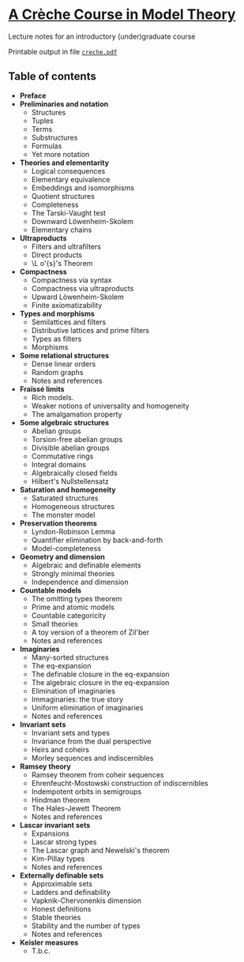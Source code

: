 # [A Cr&egrave;che Course in Model Theory](../../raw/master/creche.pdf)

Lecture notes for an introductory (under)graduate course

Printable output in file [`creche.pdf`](../../raw/master/creche.pdf)

## Table of contents

*  **Preface**
*  **Preliminaries and notation**
   * Structures
   * Tuples
   * Terms
   * Substructures
   * Formulas
   * Yet more notation
*  **Theories and elementarity**
   * Logical consequences
   * Elementary equivalence
   * Embeddings and isomorphisms
   * Quotient structures
   * Completeness
   * The Tarski-Vaught test
   * Downward L&ouml;wenheim-Skolem
   * Elementary chains
*  **Ultraproducts**
   * Filters and ultrafilters
   * Direct products
   * \L o\'{s}'s Theorem
*  **Compactness**
   * Compactness via syntax
   * Compactness via ultraproducts
   * Upward L&ouml;wenheim-Skolem
   * Finite axiomatizability
*  **Types and morphisms**
   * Semilattices and filters
   * Distributive lattices and prime filters
   * Types as filters
   * Morphisms
*  **Some relational structures**
   * Dense linear orders
   * Random graphs
   * Notes and references
*  **Fra&iuml;ss&eacute; limits**
   * Rich models.
   * Weaker notions of universality and homogeneity
   * The amalgamation property
*  **Some algebraic structures**
   * Abelian groups
   * Torsion-free abelian groups
   * Divisible abelian groups
   * Commutative rings
   * Integral domains
   * Algebraically closed fields
   * Hilbert's Nullstellensatz
*  **Saturation and homogeneity**
   * Saturated structures
   * Homogeneous structures
   * The monster model
*  **Preservation theorems**
   * Lyndon-Robinson Lemma
   * Quantifier elimination by back-and-forth
   * Model-completeness
*  **Geometry and dimension**
   * Algebraic and definable elements
   * Strongly minimal theories
   * Independence and dimension
*  **Countable models**
   * The omitting types theorem
   * Prime and atomic models
   * Countable categoricity
   * Small theories
   * A toy version of a theorem of Zil'ber
   * Notes and references
*  **Imaginaries**
   * Many-sorted structures
   * The eq-expansion
   * The definable closure in the eq-expansion
   * The algebraic closure in the eq-expansion
   * Elimination of imaginaries
   * Immaginaries: the true story
   * Uniform elimination of imaginaries
   * Notes and references
*  **Invariant sets**
   * Invariant sets and types
   * Invariance from the dual perspective
   * Heirs and coheirs
   * Morley sequences and indiscernibles
*  **Ramsey theory**
   * Ramsey theorem from coheir sequences
   * Ehrenfeucht-Mostowski construction of indiscernibles
   * Indempotent orbits in semigroups
   * Hindman theorem
   * The Hales-Jewett Theorem
   * Notes and references
*  **Lascar invariant sets**
   * Expansions
   * Lascar strong types
   * The Lascar graph and Newelski's theorem
   * Kim-Pillay types
   * Notes and references
*  **Externally definable sets**
   * Approximable sets
   * Ladders and definability
   * Vapknik-Chervonenkis dimension
   * Honest definitions
   * Stable theories
   * Stability and the number of types
   * Notes and references
*  **Keisler measures**
   * T.b.c.
